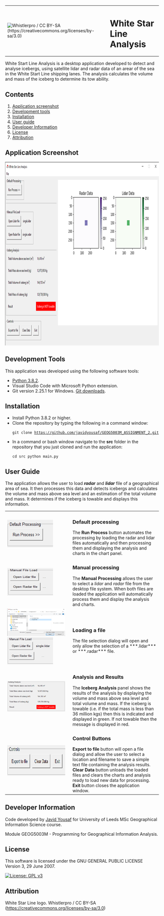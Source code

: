 <table>
    <tr>
        <td><img src="src\assets\images\wsl.ico" alt="Whistlerpro / CC BY-SA (https://creativecommons.org/licenses/by-sa/3.0)" width="100" height="100"></td>
        <td><h1>White Star Line Analysis</h1></td>
    </tr>
</table>

White Start Line Analysis is a desktop application developed to detect and analyse icebergs, using satellite lidar and radar data of an arear of the sea in the White Start Line shipping lanes. The analysis calculates the volume and mass of the iceberg to determine its tow ability.

## Contents

1. [Application screenshot](#application-screenshot)
1. [Development tools](#development-tools)
1. [Installation](#installation)
1. [User guide](#user-guide)
1. [Developer Information](#developer-information)
1. [License](#license)
1. [Attribution](#attribution)

## Application Screenshot

<img src="src\assets\images\wsl_screen_grab.png" alt="White Star Line Analysis main window" width="1000" height="600">

## Development Tools

This application was developed using the following software tools:

* [Python 3.8.2](https://www.python.org/downloads/).
* Visual Studio Code with Microsoft Python extension.
* Git version 2.25.1 for Windows. [Git downloads](https://git-scm.com/downloads).

## Installation

* Install Python 3.8.2 or higher.
* Clone the repository by typing the following in a command window:<pre><code>git clone https://github.com/javidyousaf/GEOG5003M_ASSIGNMENT_2.git</code></pre>
* In a command or bash window navigate to the **src** folder in the repository that you just cloned and run the application:<pre><code>cd src 
python main.py</code></pre>

## User Guide
The application allows the user to load  ***radar*** and ***lidar*** file of a geographical area of sea. It then processes this data and detects icebergs and calculates the volume and mass above sea level and an estimation of the total volume and mass. It determines if the iceberg is towable and displays this information.

<table>
    <tr>
        <td width="200"><img src="src\assets\images\default_button.PNG" alt="Default button" width="150" height="90"></td>
        <td>
            <h3>Default processing</h3>
            The <b>Run Process</b> button automates the processing by loading the radar and lidar files automatically and then processing them and displaying the analysis and charts in the chart panel.
        </td>
    </tr>
    <tr>
        <td width="200"><img src="src\assets\images\manual_buttons.PNG" alt="Manual processing" width="150" height="90"></td>
        <td>
            <h3>Manual processing</h3>
            The <b>Manual Processing</b> allows the user to select a <i>lidar</i> and <i>radar</i> file from the desktop file system. When both files are loaded the application will automatically process them and display the analysis and charts.
        </td>
    </tr>
    <tr>
        <td width="200"><img src="src\assets\images\manual_select_file.PNG" alt="Manual select" width="190" height="90"><img src="src\assets\images\manual_selected.PNG" alt="Manual select" width="150" height="90"></td>
        <td>
            <h3>Loading a file</h3>
            The file selection dialog will open and only allow the selection of a ***.lidar*** or ***.radar*** file.
        </td>
    </tr>
    <tr>
        <td width="200"><img src="src\assets\images\analysis.PNG" alt="Results of analysis" width="190" height="100"></td>
        <td>
            <h3>Analysis and Results</h3>
            The <b>Iceberg Analysis</b> panel shows the results of the analysis by displaying the volume and mass above sea level and total volume and mass. If the iceberg is towable (i.e. if the total mass is less than 36 million kgs) then this is indicated and displayed in green. If not towable then the message is displayed in red.
        </td>
    </tr>
    <tr>
        <td width="200"><img src="src\assets\images\control_buttons.PNG" alt="Results of analysis" width="190" height="100"></td>
        <td>
            <h3>Control Buttons</h3>
            <b>Export to file</b> button will open a file dialog and allow the user to select a location and filename to save a simple text file containing the analysis results.</br>
            <b>Clear Data</b> button unloads the loaded files and clears the charts and analysis ready to load new data for processing.</br>
            <b>Exit</b> button closes the application window.
        </td>
    </tr>
</table>


## Developer Information
Code developed by [Javid Yousaf](https://github.com/javidyousaf/) for University of Leeds MSc Geographical Information Science course. 

Module GEOG5003M - Programming for Geographical Information Analysis.

## License

This software is licensed under the GNU GENERAL PUBLIC LICENSE Version 3, 29 June 2007. 

[![License: GPL v3](https://img.shields.io/badge/License-GPLv3-blue.svg)](https://www.gnu.org/licenses/gpl-3.0)

## Attribution

White Star Line logo. Whistlerpro / CC BY-SA (https://creativecommons.org/licenses/by-sa/3.0)
